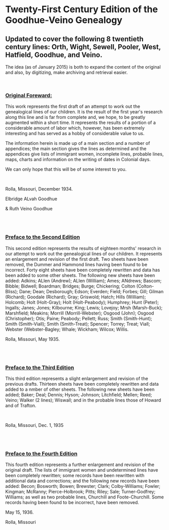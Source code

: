 <h1><b>Twenty-First Century Edition of the Goodhue-Veino Genealogy</b></h1>
<h2>Updated to cover the following 8 twentieth century lines: Orth, Wight, Sewell, Pooler, West, Hatfield, Goodhue, and Veino.</h2>
<p>The idea (as of January 2015) is both to expand the content of the original and also, by digitizing, make archiving and retrieval easier.</p>
<br>
<h3><u>Original Foreward:</u></h3>
<p>This work represents the first draft of an attempt to work out the genealogical lines of our children. It is the result of the first year's research along this line and is far from complete and, we hope, to be greatly augmented within a short time. It represents the results of a portion of a considerable amount of labor which, however, has been extremely interesting and has served as a hobby of considerable value to us.</p>
<p>The information herein is made up of a main section and a number of appendices; the main section gives the lines as determined and the appendices give lists of immigrant women, incomplete lines, probable lines, maps, charts and information on the writing of dates in Colonial days.</p>
<p>We can only hope that this will be of some interest to you.</p>
<br>
<p>Rolla, Missouri, December 1934.</p>
<p>Elbridge ALvah Goodhue</p>
<p>& Ruth Veino Goodhue</p>
<br><br>
<h3><u>Preface to the Second Edition</u></h3>
<p>This second edition represents the results of eighteen months' research in our attempt to work out the genealogical lines of our children. It represents an enlargement and revision of the first draft. Two sheets have been removed, the Dummer and Hammond lines having been found to be incorrect. Forty eight sheets have been completely rewritten and data has been added to some other sheets. The following new sheets have been added: Adkins; ALlen (Andrew); ALlen (William); Ames; ANdrews; Bascom; Bibble; Bidwell; Boardman; Bridges; Burge; Chickering; Colton (Colton-Bliss); Dane; Dean; Desborough; Edson; Everden; Field; Forbes; Gill; Gilman (Richard); Goodale (Richard); Gray; Griswold; Hatch; Hills (William); Holcomb; Holt (Holt-Gray); Holt (Holt-Peabody); Humphrey; Hunt (Peter); Ingalls; Janes; Jones; Kilbourne; King; Lewis; Lovejoy; Mrsh (Marsh-Buck); Marshfield; Meakins; Morrill (Morrill-Webster); Osgood (John); Osgood (Christopher); Otis; Paine; Peabody; Pellett; Russ; Smith (Smith-Hunt); Smith (Smith-Viall); Smith (Smith-Treat); Spencer; Torrey; Treat; Viall; Webster (Webster-Bagley; Whale; Wickham; Wilcox; Willis.<p>
<p>Rolla, Missouri, May 1935.<p>
<br><br>
<h3><u>Preface to the Third Edition</u></h3>
<p>This third edition represents a slight enlargement and revision of the previous drafts. Thirteen sheets have been completely rewritten and data added to a nmber of other sheets. The following new sheets have been added; Baker; Deal; Dennis; Hyson; Johnson; Litchfield; Mellen; Reed; Veino; Walker (2 lines); Wiswall; and in the probable lines those of Howard and of Trafton.</p>
<br>
<p>Rolla, Missouri, Dec. 1, 1935</p>
<br><br>
<h3><u>Preface to the Fourth Edition</u></h3>
<p>This fourth edition represents a further enlargement and revision of the original draft. The lists of immigrant women and undetermined lines have been completely rewritten; some records have been rewritten with additional data and corrections; and the following new records have been added: Becon; Bosworth; Bowen; Brewster; Clark; Colby-Williams; Fowler; Kingman; McRanny; Pierce-Holbrook; Pitts; Riley; Sale; Turner-Godfrey; Williams; as well as two probable lines, Churchill and Foote-Churchill. Some records having been found to be incorrect, have been removed.</p>
<p>May 15, 1936.</p>
<p>Rolla, Missouri</p>